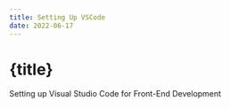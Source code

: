 ```yaml
---
title: Setting Up VSCode
date: 2022-06-17
---
```


# {title}

Setting up Visual Studio Code for Front-End Development

